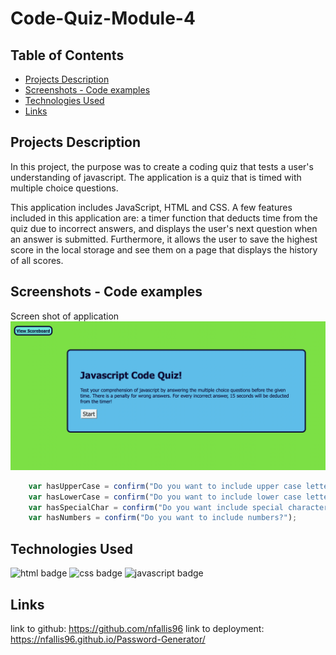 # Code-Quiz-Module-4

## Table of Contents
* [Projects Description](#projects-description)
* [Screenshots - Code examples](#screenshots---code-examples)
* [Technologies Used](#technologies-used)
* [Links](#links)

## Projects Description
In this project, the purpose was to create a coding quiz that tests a user's understanding of javascript. The application is a quiz that is timed with multiple choice questions. 

This application includes JavaScript, HTML and CSS. A few features included in this application are: a timer function that deducts time from the quiz due to incorrect answers, and displays the user's next question when an answer is submitted. Furthermore, it allows the user to save the highest score in the local storage and see them on a page that displays the history of all scores.

 
## Screenshots - Code examples
Screen shot of application
![Code-Quiz Screenshot](code-quiz.png)

 
```js  
    var hasUpperCase = confirm("Do you want to include upper case letters?");
    var hasLowerCase = confirm("Do you want to include lower case letters?");
    var hasSpecialChar = confirm("Do you want include special characters?");
    var hasNumbers = confirm("Do you want to include numbers?");
 ```

## Technologies Used 
![html badge](https://img.shields.io/badge/language-html-red)
![css badge](https://img.shields.io/badge/language-css-green)
![javascript badge](https://img.shields.io/badge/language-javascript-yellow)

## Links
link to github: https://github.com/nfallis96
link to deployment: https://nfallis96.github.io/Password-Generator/